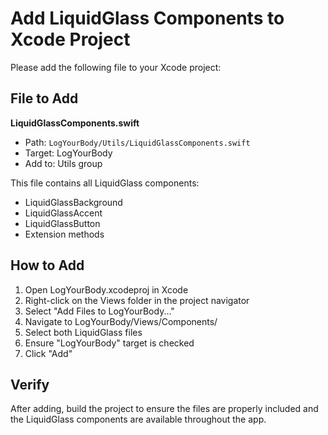 # Add LiquidGlass Components to Xcode Project

Please add the following file to your Xcode project:

## File to Add

**LiquidGlassComponents.swift**
- Path: `LogYourBody/Utils/LiquidGlassComponents.swift`
- Target: LogYourBody
- Add to: Utils group

This file contains all LiquidGlass components:
- LiquidGlassBackground
- LiquidGlassAccent
- LiquidGlassButton
- Extension methods

## How to Add

1. Open LogYourBody.xcodeproj in Xcode
2. Right-click on the Views folder in the project navigator
3. Select "Add Files to LogYourBody..."
4. Navigate to LogYourBody/Views/Components/
5. Select both LiquidGlass files
6. Ensure "LogYourBody" target is checked
7. Click "Add"

## Verify

After adding, build the project to ensure the files are properly included and the LiquidGlass components are available throughout the app.